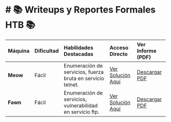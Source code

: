 # # 📚 Writeups y Reportes Formales HTB 📚

| Máquina | Dificultad | Habilidades Destacadas | Acceso Directo | Ver Informe (PDF) |
| :--- | :--- | :--- | :--- | :--- |
| **Meow** | Fácil | Enumeración de servicios, fuerza bruta en servicio telnet. | [Ver Solución Aquí](HackTheBox/Meow.md) | [Descargar PDF](HackTheBox/informe_Meow.pdf) |
| **Fawn** | Fácil | Enumeración de servicios, vulnerabilidad en servicio ftp. | [Ver Solución Aquí](HackTheBox/Fawn.md) | [Descargar PDF](HackTheBox/informe_Fawn_HTB_.pdf) |
